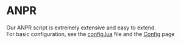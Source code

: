 # ANPR
Our ANPR script is extremely extensive and easy to extend. <br>
For basic configuration, see the [config.lua](https://pastebin.com/EaXfe87C) file and the [Config](/anpr/config) page